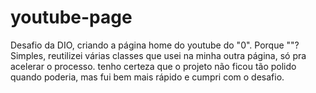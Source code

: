 # youtube-page
Desafio da DIO, criando a página home do youtube do "0".
Porque ""? Simples, reutilizei várias classes que usei na minha outra página, só pra acelerar o processo.
tenho certeza que o projeto não ficou tão polido quando poderia, mas fui bem mais rápido e cumpri com o desafio.